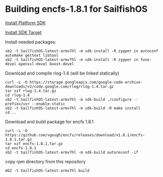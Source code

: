 # Building encfs-1.8.1 for SailfishOS

[Install Platform SDK](https://sailfishos.org/wiki/Platform_SDK_Installation)

[Install SDK Target](https://sailfishos.org/wiki/Platform_SDK_Target_Installation)

Install needed packages:
```
sb2 -t SailfishOS-latest-armv7hl -m sdk-install -R zypper in autoconf automake gettext libtool
sb2 -t SailfishOS-latest-armv7hl -m sdk-install -R zypper in fuse-devel openssl-devel boost-devel
```

Download and compile rlog-1.4 (will be linked statically)
```
curl -L -O https://storage.googleapis.com/google-code-archive-downloads/v2/code.google.com/rlog/rlog-1.4.tar.gz
tar xzf rlog-1.4.tar.gz
cd rlog-1.4
sb2 -t SailfishOS-latest-armv7hl -m sdk-build ./configure --prefix=/usr --enable-static
sb2 -t SailfishOS-latest-armv7hl -m sdk-build -R make install
cd ..
```

Download and build package for encfs 1.8.1
```
curl -L -O https://github.com/vgough/encfs/releases/download/v1.8.1/encfs-1.8.1.tar.gz
tar xzf encfs-1.8.1.tar.gz
cd encfs-1.8.1
sb2 -t SailfishOS-latest-armv7hl -m sdk-build autoreconf -if
```
copy rpm directory from this repository
```
mb2 -t SailfishOS-latest-armv7hl build
```
